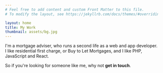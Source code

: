 ```yaml
---
# Feel free to add content and custom Front Matter to this file.
# To modify the layout, see https://jekyllrb.com/docs/themes/#overriding-theme-defaults

layout: home
title: My Work
thumbnail: assets/bg.jpg
---
```


I'm a mortgage adviser, who runs a second life as a web and app developer. I like residential first charge, or Buy to Let Mortgages, and I like PHP, JavaScript and React.

So if you're looking for someone like me, why not __get in touch__.
